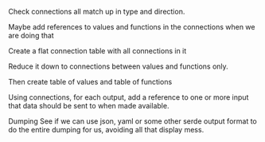 
Check connections all match up in type and direction.

Maybe add references to values and functions in the connections when we are doing that

Create a flat connection table with all connections in it

Reduce it down to connections between values and functions only.

Then create table of values and table of functions

Using connections, for each output, add a reference to one or more input that data should be sent to when made available.



Dumping
See if we can use json, yaml or some other serde output format to do the entire dumping for us,
avoiding all that display mess.